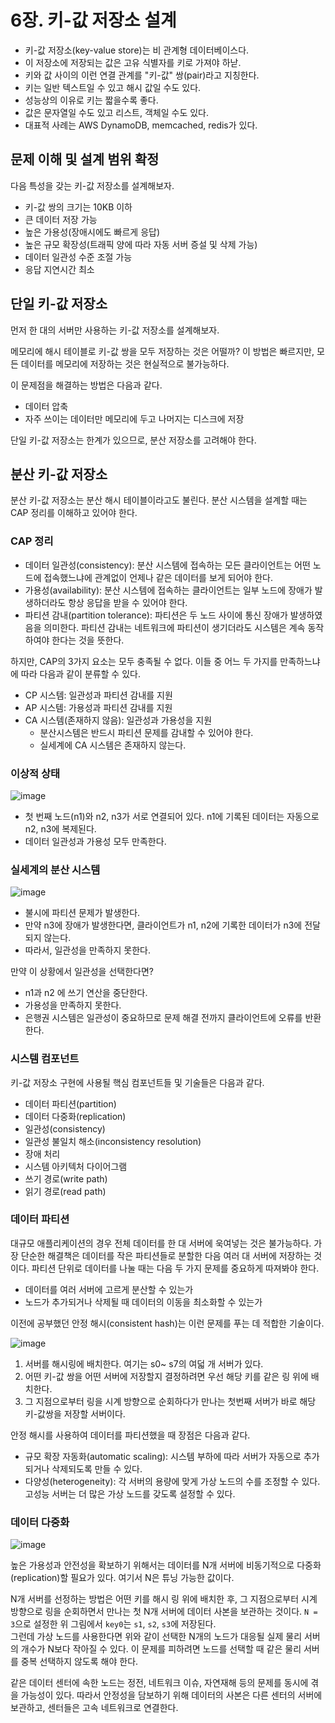 # 6장. 키-값 저장소 설계
- 키-값 저장소(key-value store)는 비 관계형 데이터베이스다.
- 이 저장소에 저장되는 값은 고유 식별자를 키로 가져야 하낟.
- 키와 값 사이의 이런 연결 관계를 "키-값" 쌍(pair)라고 지칭한다.
- 키는 일반 텍스트일 수 있고 해시 값일 수도 있다.
- 성능상의 이유로 키는 짧을수록 좋다.
- 값은 문자열일 수도 있고 리스트, 객체일 수도 있다.
- 대표적 사례는 AWS DynamoDB, memcached, redis가 있다.

## 문제 이해 및 설계 범위 확정
다음 특성을 갖는 키-값 저장소를 설계해보자.

- 키-값 쌍의 크기는 10KB 이하
- 큰 데이터 저장 가능
- 높은 가용성(장애시에도 빠르게 응답)
- 높은 규모 확장성(트래픽 양에 따라 자동 서버 증설 및 삭제 가능)
- 데이터 일관성 수준 조절 가능
- 응답 지연시간 최소

## 단일 키-값 저장소
먼저 한 대의 서버만 사용하는 키-값 저장소를 설계해보자.

메모리에 해시 테이블로 키-값 쌍을 모두 저장하는 것은 어떨까? 이 방법은 빠르지만, 모든 데이터를 메모리에 저장하는 것은 현실적으로 불가능하다.

이 문제점을 해결하는 방법은 다음과 같다.

- 데이터 압축
- 자주 쓰이는 데이터만 메모리에 두고 나머지는 디스크에 저장

단일 키-값 저장소는 한계가 있으므로, 분산 저장소를 고려해야 한다.

## 분산 키-값 저장소
분산 키-값 저장소는 분산 해시 테이블이라고도 불린다. 분산 시스템을 설계할 때는 CAP 정리를 이해하고 있어야 한다.

### CAP 정리
- 데이터 일관성(consistency): 분산 시스템에 접속하는 모든 클라이언트는 어떤 노드에 접속했느냐에 관계없이 언제나 같은 데이터를 보게 되어야 한다.
- 가용성(availability): 분산 시스템에 접속하는 클라이언트는 일부 노드에 장애가 발생하더라도 항상 응답을 받을 수 있어야 한다.
- 파티션 감내(partition tolerance): 파티션은 두 노드 사이에 통신 장애가 발생하였음을 의미한다. 파티션 감내는 네트워크에 파티션이 생기더라도 시스템은 계속 동작하여야 한다는 것을 뜻한다.

하지만, CAP의 3가지 요소는 모두 충족될 수 없다. 이들 중 어느 두 가지를 만족하느냐에 따라 다음과 같이 분류할 수 있다.

- CP 시스템: 일관성과 파티션 감내를 지원
- AP 시스템: 가용성과 파티션 감내를 지원
- CA 시스템(존재하지 않음): 일관성과 가용성을 지원
  - 분산시스템은 반드시 파티션 문제를 감내할 수 있어야 한다.
  - 실세계에 CA 시스템은 존재하지 않는다.

### 이상적 상태
![image](https://github.com/alanhakhyeonsong/LetsReadBooks/assets/60968342/3c52ec19-a665-4fed-9f02-3ee1377aed3a)

- 첫 번째 노드(n1)와 n2, n3가 서로 연결되어 있다. n1에 기록된 데이터는 자동으로 n2, n3에 복제된다.
- 데이터 일관성과 가용성 모두 만족한다.

### 실세계의 분산 시스템
![image](https://github.com/alanhakhyeonsong/LetsReadBooks/assets/60968342/d194101c-f51e-4cad-9949-0db215c9b5e4)

- 불시에 파티션 문제가 발생한다.
- 만약 n3에 장애가 발생한다면, 클라이언트가 n1, n2에 기록한 데이터가 n3에 전달되지 않는다.
- 따라서, 일관성을 만족하지 못한다.

만약 이 상황에서 일관성을 선택한다면?

- n1과 n2 에 쓰기 연산을 중단한다.
- 가용성을 만족하지 못한다.
- 은행권 시스템은 일관성이 중요하므로 문제 해결 전까지 클라이언트에 오류를 반환한다.

### 시스템 컴포넌트
키-값 저장소 구현에 사용될 핵심 컴포넌트들 및 기술들은 다음과 같다.

- 데이터 파티션(partition)
- 데이터 다중화(replication)
- 일관성(consistency)
- 일관성 불일치 해소(inconsistency resolution)
- 장애 처리
- 시스템 아키텍처 다이어그램
- 쓰기 경로(write path)
- 읽기 경로(read path)

### 데이터 파티션
대규모 애플리케이션의 경우 전체 데이터를 한 대 서버에 욱여넣는 것은 불가능하다. 가장 단순한 해결책은 데이터를 작은 파티션들로 분할한 다음 여러 대 서버에 저장하는 것이다. 파티션 단위로 데이터를 나눌 때는 다음 두 가지 문제를 중요하게 따져봐야 한다.

- 데이터를 여러 서버에 고르게 분산할 수 있는가
- 노드가 추가되거나 삭제될 때 데이터의 이동을 최소화할 수 있는가

이전에 공부했던 안정 해시(consistent hash)는 이런 문제를 푸는 데 적합한 기술이다.

![image](https://github.com/alanhakhyeonsong/LetsReadBooks/assets/60968342/416d9073-459b-4ad2-bb3e-9f2dac25edfd)

1. 서버를 해시링에 배치한다. 여기는 s0~ s7의 여덟 개 서버가 있다.
2. 어떤 키-값 쌍을 어떤 서버에 저장할지 결정하려면 우선 해당 키를 같은 링 위에 배치한다.
3. 그 지점으로부터 링을 시계 방향으로 순회하다가 만나는 첫번째 서버가 바로 해당 키-값쌍을 저장할 서버이다.

안정 해시를 사용하여 데이터를 파티션했을 때 장점은 다음과 같다.

- 규모 확장 자동화(automatic scaling): 시스템 부하에 따라 서버가 자동으로 추가되거나 삭제되도록 만들 수 있다.
- 다양성(heterogeneity): 각 서버의 용량에 맞게 가상 노드의 수를 조정할 수 있다. 고성능 서버는 더 많은 가상 노드를 갖도록 설정할 수 있다.

### 데이터 다중화
![image](https://github.com/alanhakhyeonsong/LetsReadBooks/assets/60968342/868343a2-b33f-40aa-a83b-1dc4a9360691)

높은 가용성과 안전성을 확보하기 위해서는 데이터를 N개 서버에 비동기적으로 다중화(replication)할 필요가 있다. 여기서 N은 튜닝 가능한 값이다.

N개 서버를 선정하는 방법은 어떤 키를 해시 링 위에 배치한 후, 그 지점으로부터 시계 방향으로 링을 순회하면서 만나는 첫 N개 서버에 데이터 사본을 보관하는 것이다. `N = 3`으로 설정한 위 그림에서 `key0`는 `s1`, `s2`, `s3`에 저장된다.  
그런데 가상 노드를 사용한다면 위와 같이 선택한 N개의 노드가 대응될 실제 물리 서버의 개수가 N보다 작아질 수 있다. 이 문제를 피하려면 노드를 선택할 때 같은 물리 서버를 중복 선택하지 않도록 해야 한다.

같은 데이터 센터에 속한 노드는 정전, 네트워크 이슈, 자연재해 등의 문제를 동시에 겪을 가능성이 있다. 따라서 안정성을 담보하기 위해 데이터의 사본은 다른 센터의 서버에 보관하고, 센터들은 고속 네트워크로 연결한다.

